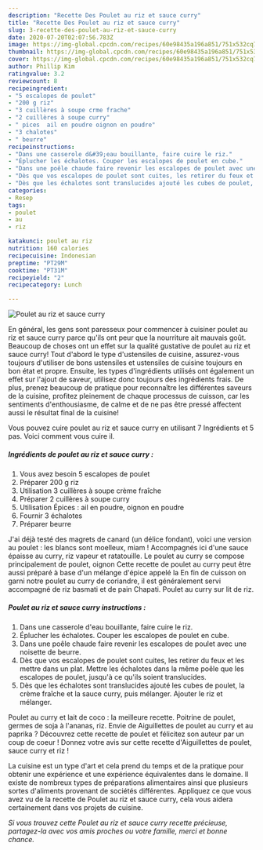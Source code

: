 ```yaml
---
description: "Recette Des Poulet au riz et sauce curry"
title: "Recette Des Poulet au riz et sauce curry"
slug: 3-recette-des-poulet-au-riz-et-sauce-curry
date: 2020-07-20T02:07:56.783Z
image: https://img-global.cpcdn.com/recipes/60e98435a196a851/751x532cq70/poulet-au-riz-et-sauce-curry-photo-principale-de-la-recette.jpg
thumbnail: https://img-global.cpcdn.com/recipes/60e98435a196a851/751x532cq70/poulet-au-riz-et-sauce-curry-photo-principale-de-la-recette.jpg
cover: https://img-global.cpcdn.com/recipes/60e98435a196a851/751x532cq70/poulet-au-riz-et-sauce-curry-photo-principale-de-la-recette.jpg
author: Phillip Kim
ratingvalue: 3.2
reviewcount: 8
recipeingredient:
- "5 escalopes de poulet"
- "200 g riz"
- "3 cuillères à soupe crme frache"
- "2 cuillères à soupe curry"
- " pices  ail en poudre oignon en poudre"
- "3 chalotes"
- " beurre"
recipeinstructions:
- "Dans une casserole d&#39;eau bouillante, faire cuire le riz."
- "Éplucher les échalotes. Couper les escalopes de poulet en cube."
- "Dans une poêle chaude faire revenir les escalopes de poulet avec une noisette de beurre."
- "Dès que vos escalopes de poulet sont cuites, les retirer du feux et les mettre dans un plat. Mettre les échalotes dans la même poêle que les escalopes de poulet, jusqu&#39;à ce qu&#39;ils soient translucides."
- "Dès que les échalotes sont translucides ajouté les cubes de poulet, la crème fraîche et la sauce curry, puis mélanger. Ajouter le riz et mélanger."
categories:
- Resep
tags:
- poulet
- au
- riz

katakunci: poulet au riz 
nutrition: 160 calories
recipecuisine: Indonesian
preptime: "PT29M"
cooktime: "PT31M"
recipeyield: "2"
recipecategory: Lunch

---
```



![Poulet au riz et sauce curry](https://img-global.cpcdn.com/recipes/60e98435a196a851/751x532cq70/poulet-au-riz-et-sauce-curry-photo-principale-de-la-recette.jpg)

En général, les gens sont paresseux pour commencer à cuisiner poulet au riz et sauce curry parce qu'ils ont peur que la nourriture ait mauvais goût. Beaucoup de choses ont un effet sur la qualité gustative de poulet au riz et sauce curry! Tout d'abord le type d'ustensiles de cuisine, assurez-vous toujours d'utiliser de bons ustensiles et ustensiles de cuisine toujours en bon état et propre. Ensuite, les types d'ingrédients utilisés ont également un effet sur l'ajout de saveur, utilisez donc toujours des ingrédients frais. De plus, prenez beaucoup de pratique pour reconnaître les différentes saveurs de la cuisine, profitez pleinement de chaque processus de cuisson, car les sentiments d'enthousiasme, de calme et de ne pas être pressé affectent aussi le résultat final de la cuisine!

<!--inarticleads1-->

Vous pouvez cuire poulet au riz et sauce curry en utilisant 7 Ingrédients et 5 pas. Voici comment vous cuire il.

##### Ingrédients de poulet au riz et sauce curry :

1. Vous avez besoin 5 escalopes de poulet
1. Préparer 200 g riz
1. Utilisation 3 cuillères à soupe crème fraîche
1. Préparer 2 cuillères à soupe curry
1. Utilisation  Épices : ail en poudre, oignon en poudre
1. Fournir 3 échalotes
1. Préparer  beurre


J&#39;ai déjà testé des magrets de canard (un délice fondant), voici une version au poulet : les blancs sont moelleux, miam ! Accompagnés ici d&#39;une sauce épaisse au curry, riz vapeur et ratatouille. Le poulet au curry se compose principalement de poulet, oignon Cette recette de poulet au curry peut être aussi préparé à base d&#39;un mélange d&#39;épice appelé la En fin de cuisson on garni notre poulet au curry de coriandre, il est généralement servi accompagné de riz basmati et de pain Chapati. Poulet au curry sur lit de riz. 

<!--inarticleads2-->

##### Poulet au riz et sauce curry instructions :

1. Dans une casserole d&#39;eau bouillante, faire cuire le riz.
1. Éplucher les échalotes. Couper les escalopes de poulet en cube.
1. Dans une poêle chaude faire revenir les escalopes de poulet avec une noisette de beurre.
1. Dès que vos escalopes de poulet sont cuites, les retirer du feux et les mettre dans un plat. Mettre les échalotes dans la même poêle que les escalopes de poulet, jusqu&#39;à ce qu&#39;ils soient translucides.
1. Dès que les échalotes sont translucides ajouté les cubes de poulet, la crème fraîche et la sauce curry, puis mélanger. Ajouter le riz et mélanger.


Poulet au curry et lait de coco : la meilleure recette. Poitrine de poulet, germes de soja à l&#39;ananas, riz. Envie de Aiguillettes de poulet au curry et au paprika ? Découvrez cette recette de poulet et félicitez son auteur par un coup de coeur ! Donnez votre avis sur cette recette d&#39;Aiguillettes de poulet, sauce curry et riz ! 

<!--inarticleads1-->

<p>
La cuisine est un type d'art et cela prend du temps et de la pratique pour obtenir une expérience et une expérience équivalentes dans le domaine. Il existe de nombreux types de préparations alimentaires ainsi que plusieurs sortes d'aliments provenant de sociétés différentes. Appliquez ce que vous avez vu de la recette de Poulet au riz et sauce curry, cela vous aidera certainement dans vos projets de cuisine.
</p>

<p>
<i>Si vous trouvez cette Poulet au riz et sauce curry recette précieuse, partagez-la avec vos amis proches ou votre famille, merci et bonne chance.</i>
</p>
